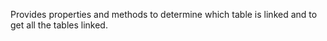Provides properties and methods to determine which table is linked and to get all the tables linked.
